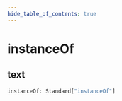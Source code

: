 ```yaml
---
hide_table_of_contents: true
---
```


# instanceOf

## text

```ts
instanceOf: Standard["instanceOf"]
```
